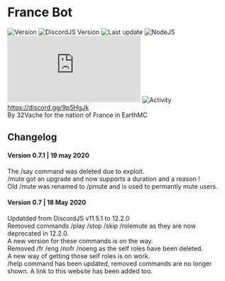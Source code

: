 # France Bot

![Version](https://img.shields.io/badge/version-0.7.1-orange)
![DiscordJS Version](https://img.shields.io/badge/discord.js-12.2.0-green)
![Last update](https://img.shields.io/github/last-commit/32Vache/france-bot)
![NodeJS](https://img.shields.io/badge/node--js-12.x-yellow)
![Code size](https://img.shields.io/github/size/32Vache/france-bot/index.js?label=code%20size)
![Activity](https://img.shields.io/github/commit-activity/m/32Vache/france-bot)
<br>
https://discord.gg/9p5HgJk
\
By 32Vache for the nation of France in EarthMC

## Changelog
#### Version 0.7.1 | 19 may 2020
The /say command was deleted due to exploit.\
/mute got an upgrade and now supports a duration and a reason !\
Old /mute was renamed to /pmute and is used to permantly mute users.
#### Version 0.7 | 18 May 2020
Updatded from DiscordJS v11.5.1 to 12.2.0\
Removed commands /play /stop /skip /rolemute as they are now deprecated in 12.2.0.\
A new version for these commands is on the way.\
Removed /fr /eng /nofr /noeng as the self roles have been deleted.\
A new way of getting those self roles is on work.\
/help command has been updated, removed commands are no longer shown. A link to this website has been added too.

